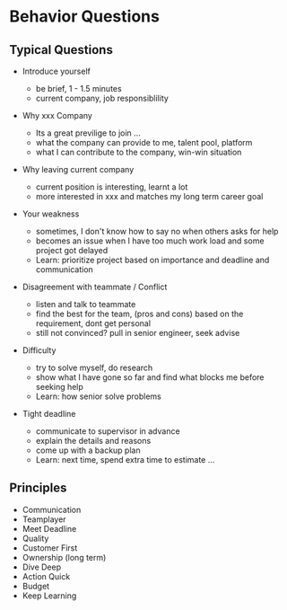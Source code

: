 # Behavior Questions


## Typical Questions

* Introduce yourself
  - be brief, 1 - 1.5 minutes
  - current company, job responsiblility

* Why xxx Company
  - Its a great previlige to join ... 
  - what the company can provide to me, talent pool, platform
  - what I can contribute to the company, win-win situation

* Why leaving current company
  - current position is interesting, learnt a lot
  - more interested in xxx and matches my long term career goal

* Your weakness
  - sometimes, I don't know how to say no when others asks for help
  - becomes an issue when I have too much work load and some project got delayed
  - Learn: prioritize project based on importance and deadline and communication

* Disagreement with teammate / Conflict
  - listen and talk to teammate
  - find the best for the team, (pros and cons) based on the requirement, dont get personal
  - still not convinced? pull in senior engineer, seek advise

* Difficulty
  - try to solve myself, do research
  - show what I have gone so far and find what blocks me before seeking help
  - Learn: how senior solve problems

* Tight deadline
  - communicate to supervisor in advance
  - explain the details and reasons
  - come up with a backup plan
  - Learn:  next time, spend extra time to estimate ...


## Principles

* Communication
* Teamplayer
* Meet Deadline
* Quality
* Customer First
* Ownership (long term)
* Dive Deep
* Action Quick
* Budget
* Keep Learning


